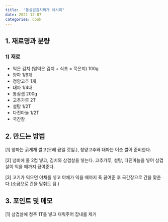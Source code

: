 ```yaml
---
title:  "통삼겹김치찌개 레시피"
date: 2021-12-07
categories: Cook
---
```


## 1. 재료명과 분량

### 1) 재료
- 익은 김치 (덜익은 김치 + 식초 = 묵은지) 100g
- 양파 1/6개
- 청양고추 1개
- 대파 1/4대
- 통삼겹 200g
- 고추가루 2T
- 설탕 1/2T
- 다진마늘 1/2T
- 국간장


## 2. 만드는 방법

[1] 양파는 굵게채 썰고(오래 끓일 것임.), 청양고추와 대파는 어슷 썰어 준비한다.

[2] 냄비에 물 2컵 넣고, 김치와 삼겹살을 넣는다. 고추가루, 설탕, 다진마늘을 넣어 삼겹살이 익을 때까지 끓여준다.

[3] 고기가 익으면 야채를 넣고 야채가 익을 때까지 푹 끓여준 후 국간장으로 간을 맞춘다.(소금으로 간을 맞춰도 됨.)

## 3. 포인트 및 메모

[1] 삼겹살에 청주 1T를 넣고 재워주어 잡내를 제거